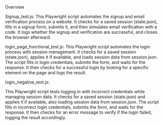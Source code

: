 Overview

Signup_test.js: 
This Playwright script automates the signup and email verification process on a website. It checks for a saved session (state.json), fills in a signup form, submits it, and then simulates email verification with a code. It logs whether the signup and verification are successful, and closes the browser afterward.

login_page_functional_test.js:
This Playwright script automates the login process with session management. It checks for a saved session (state.json), applies it if available, and loads session data from session.json. The script fills in login credentials, submits the form, and waits for the response. It then checks for a successful login by looking for a specific element on the page and logs the result.

login_negative_test.js:

This Playwright script tests logging in with incorrect credentials while managing session data. It checks for a saved session (state.json) and applies it if available, also loading session data from session.json. The script fills in incorrect login credentials, submits the form, and waits for the response. It then checks for an error message to verify if the login failed, logging the result accordingly.
